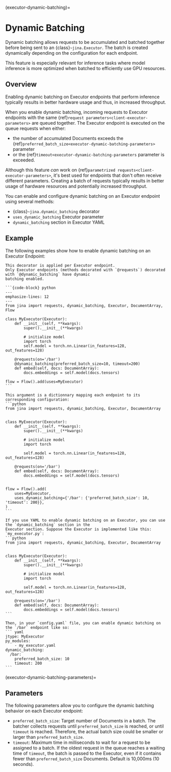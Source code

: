(executor-dynamic-batching)=
# Dynamic Batching
Dynamic batching allows requests to be accumulated and batched together before being sent to 
an {class}`~jina.Executor`. The batch is created dynamically depending on the configuration for each endpoint.

This feature is especially relevant for inference tasks where model inference is more optimized when batched to efficiently use GPU resources.

## Overview
Enabling dynamic batching on Executor endpoints that perform inference typically results in better hardware usage and thus, in increased throughput. 

When you enable dynamic batching, incoming requests to Executor endpoints with the same {ref}`request parameters<client-executor-parameters>`
are queued together. The Executor endpoint is executed on the queue requests when either:

- the number of accumulated Documents exceeds the {ref}`preferred_batch_size<executor-dynamic-batching-parameters>` parameter
- or the {ref}`timeout<executor-dynamic-batching-parameters` parameter is exceeded.

Although this feature _can_ work on {ref}`parametrized requests<client-executor-parameters>`, it's best used for endpoints that don't often receive different parameters.
Creating a batch of requests typically results in better usage of hardware resources and potentially increased throughput.

You can enable and configure dynamic batching on an Executor endpoint using several methods:
* {class}`~jina.dynamic_batching` decorator
* `uses_dynamic_batching` Executor parameter
* `dynamic_batching` section in Executor YAML

## Example
The following examples show how to enable dynamic batching on an Executor Endpoint:

````{tab} Using dynamic_batching Decorator
This decorator is applied per Executor endpoint.
Only Executor endpoints (methods decorated with `@requests`) decorated with `@dynamic_batching` have dynamic 
batching enabled.

```{code-block} python
---
emphasize-lines: 12
---
from jina import requests, dynamic_batching, Executor, DocumentArray, Flow

class MyExecutor(Executor):
    def __init__(self, **kwargs):
        super().__init__(**kwargs)
        
        # initialize model
        import torch
        self.model = torch.nn.Linear(in_features=128, out_features=128)
    
    @requests(on='/bar')
    @dynamic_batching(preferred_batch_size=10, timeout=200)
    def embed(self, docs: DocumentArray):
        docs.embeddings = self.model(docs.tensors)

flow = Flow().add(uses=MyExecutor)
```
````

````{tab} Using uses_dynamic_batching argument
This argument is a dictionnary mapping each endpoint to its corresponding configuration:
```python
from jina import requests, dynamic_batching, Executor, DocumentArray


class MyExecutor(Executor):
    def __init__(self, **kwargs):
        super().__init__(**kwargs)

        # initialize model
        import torch

        self.model = torch.nn.Linear(in_features=128, out_features=128)

    @requests(on='/bar')
    def embed(self, docs: DocumentArray):
        docs.embeddings = self.model(docs.tensors)


flow = Flow().add(
    uses=MyExecutor,
    uses_dynamic_batching={'/bar': {'preferred_batch_size': 10, 'timeout': 200}},
)
```
````

````{tab} Using YAML configuration
If you use YAML to enable dynamic batching on an Executor, you can use the `dynamic_batching` section in the 
Executor section. Suppose the Executor is implemented like this:
`my_executor.py`:
```python
from jina import requests, dynamic_batching, Executor, DocumentArray


class MyExecutor(Executor):
    def __init__(self, **kwargs):
        super().__init__(**kwargs)

        # initialize model
        import torch

        self.model = torch.nn.Linear(in_features=128, out_features=128)

    @requests(on='/bar')
    def embed(self, docs: DocumentArray):
        docs.embeddings = self.model(docs.tensors)
```

Then, in your `config.yaml` file, you can enable dynamic batching on the `/bar` endpoint like so:
``` yaml
jtype: MyExecutor
py_modules:
    - my_executor.yaml
dynamic_batching:
  /bar:
    preferred_batch_size: 10
    timeout: 200
```
````

(executor-dynamic-batching-parameters)=
## Parameters
The following parameters allow you to configure the dynamic batching behavior on each Executor endpoint:
* `preferred_batch_size`: Target number of Documents in a batch. The batcher collects requests until 
`preferred_batch_size` is reached, or until `timeout` is reached. Therefore, the actual batch size could be smaller or 
larger than `preferred_batch_size`.
* `timeout`:  Maximum time in milliseconds to wait for a request to be assigned to a batch.
If the oldest request in the queue reaches a waiting time of `timeout`, the batch is passed to the Executor, even 
if it contains fewer than `preferred_batch_size` Documents. Default is 10,000ms (10 seconds).
